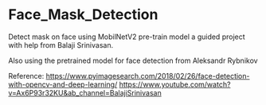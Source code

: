 # Face_Mask_Detection
Detect mask on face using MobilNetV2 pre-train model a guided project with help from Balaji Srinivasan.

Also using the pretrained model for face detection from Aleksandr Rybnikov

Reference:
https://www.pyimagesearch.com/2018/02/26/face-detection-with-opencv-and-deep-learning/
https://www.youtube.com/watch?v=Ax6P93r32KU&ab_channel=BalajiSrinivasan

